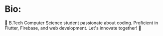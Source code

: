 # Bio: 
🚀 B.Tech Computer Science student passionate about coding. Proficient in Flutter, Firebase, and web development. Let's innovate together! 🌟